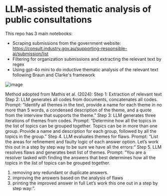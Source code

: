 # LLM-assisted thematic analysis of public consultations

This repo has 3 main notebooks:
- Scraping submissions from the government website: https://consult.industry.gov.au/supporting-responsible-ai/submission/list
- Filtering for organization submissions and extracting the relevant text by regex
- Using gpt-4o mini to do inductive thematic analysis of the relevant text following Braun and Clarke's framework

![image](https://github.com/user-attachments/assets/7733b540-d49c-4c86-a377-3971bf735335)

Method adopted from Mathis et al. (2024):
Step 1: Extraction of relevant text
Step 2: LLM generates all codes from documents, concatenates all codes. Prompt: “Identify all themes in the text, provide a name for each theme in no more than 5 words, a condensed description of the theme, and a quote from the interview that supports the theme.”
Step 3: LLM generates three iterations of themes from codes. Prompt: “Determine how all the topics in the list of topics can be grouped together. Topics can be in more than one group. Provide a name and description for each group, followed by all the topics in the group.”
Step 4. LLM evaluates themes for flaws. Prompt: “List the areas for refinement and faulty logic of each answer option. Let’s work this out in a step by step way to be sure we have all the errors:”
Step 5. LLM resolves flaws and generates best list of themes. Prompt: “You are a resolver tasked with finding the answers that best determines how all the topics in the list of topics can be grouped together.
1) removing any redundant or duplicate answers.
2) improving the answers based on the analysis of flaws
3) printing the improved answer in full
Let’s work this one out in a step by step way:”.
